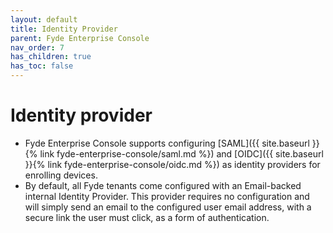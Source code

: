 ```yaml
---
layout: default
title: Identity Provider
parent: Fyde Enterprise Console
nav_order: 7
has_children: true
has_toc: false
---
```


# Identity provider

- Fyde Enterprise Console supports configuring [SAML]({{ site.baseurl }}{% link fyde-enterprise-console/saml.md %}) and [OIDC]({{ site.baseurl }}{% link fyde-enterprise-console/oidc.md %}) as identity providers for enrolling devices.
- By default, all Fyde tenants come configured with an Email-backed internal Identity Provider. This provider requires no configuration and will simply send an email to the configured user email address, with a secure link the user must click, as a form of authentication.
